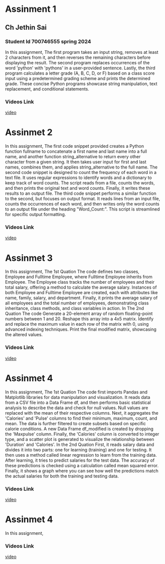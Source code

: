 # Assinment 1 
## Ch Jethin Sai  
### Student Id 700746555 spring 2024
In this assignment,
The first program takes an input string, removes at least 2 characters from it, 
and then reverses the remaining characters before displaying the result. 
The second program replaces occurrences of the word 'python' with 'pythons' in a user-provided sentence. 
Lastly, the third program calculates a letter grade (A, B, C, D, or F) based on a class score input using a 
predetermined grading scheme and prints the determined grade. 
These concise Python programs showcase string manipulation, text replacement, and conditional statements.
### Videos Link
[video](https://drive.google.com/file/d/1iukLEqUVhsTKe1hy8kz8Paw_J1CF2YOa/view?usp=sharing)
# Assinmet 2
In this assignment,
The first code snippet provided creates a Python function fullname to concatenate a first name and last name into a full name, and another function string_alternative to return every other character from a given string. It then takes user input for first and last names, combines them, and applies string_alternative to the full name.
The second code snippet is designed to count the frequency of each word in a text file. It uses regular expressions to identify words and a dictionary to keep track of word counts. The script reads from a file, counts the words, and then prints the original text and word counts. Finally, it writes these results to an output file.
The third code snippet performs a similar function to the second, but focuses on output format. It reads lines from an input file, counts the occurrences of each word, and then writes only the word counts to an output file under the heading "Word_Count:". This script is streamlined for specific output formatting.
### Videos Link
[video](https://drive.google.com/file/d/1sTHuO4gqh4kqSisMmLw7MpnNSLAFnkO5/view?usp=drive_link)
# Assinmet 3
In this assignment,
The 1st Quation The code defines two classes, Employee and Fulltime Employee, where Fulltime Employee inherits from Employee. The Employee class tracks the number of employees and their total salary, offering a method to calculate the average salary. Instances of both Employee and Fulltime Employee are created, each with attributes like name, family, salary, and department. Finally, it prints the average salary of all employees and the total number of employees, demonstrating class inheritance, class methods, and class variables in action.
In The 2nd Quation The code Generate a 20-element array of random floating-point numbers between 1 and 20. Reshape this array into a 4x5 matrix. Identify and replace the maximum value in each row of the matrix with 0, using advanced indexing techniques. Print the final modified matrix, showcasing the altered values.
### Videos Link
[video](https://drive.google.com/file/d/11PVYd6_AbIY01REojxHuEzqjYu8CgzOZ/view?usp=sharing![image](https://github.com/JethinSai/Neural-Network-Deep-Learning/assets/123522601/6423f2dd-922c-4525-9475-47950557d741)
)

# Assinmet 4
In this assignment,
The 1st Quation The code first imports Pandas and Matplotlib libraries for data manipulation and visualization. It reads data from a CSV file into a Data Frame df, and then performs basic statistical analysis to describe the data and check for null values. Null values are replaced with the mean of their respective columns. Next, it aggregates the 'Calories' and 'Pulse' columns to find their minimum, maximum, count, and mean. The data is further filtered to create subsets based on specific calorie conditions. A new Data Frame df_modified is created by dropping the 'Maxpulse' column. Finally, the 'Calories' column is converted to integer type, and a scatter plot is generated to visualize the relationship between 'Duration' and 'Calories'.
In the 2nd Quation 
First, it reads salary data and divides it into two parts: one for learning (training) and one for testing. It then uses a method called linear regression to learn from the training data. After learning, it tries to predict salaries for the test data. The accuracy of these predictions is checked using a calculation called mean squared error. Finally, it shows a graph where you can see how well the predictions match the actual salaries for both the training and testing data.
### Videos Link
[video](https://drive.google.com/file/d/1JIkyj1uvPCVSZ640ZYR3gM6SLiBj_U62/view?usp=sharing![image](https://github.com/JethinSai/Neural-Network-Deep-Learning/assets/123522601/d82b2dd0-4be9-42fe-af2a-bdbc423d0271)
)

# Assinmet 4
In this assignment,


### Videos Link
[video]()

